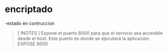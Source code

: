 <h1>
  encriptado
</h1>
-estado en contruccion 

> [ !NOTES ] 
>Expone el puerto 8000 para que el servicio sea accesible desde el host.
> Este puerto es donde se ejecutará la aplicación.
>EXPOSE 8000



